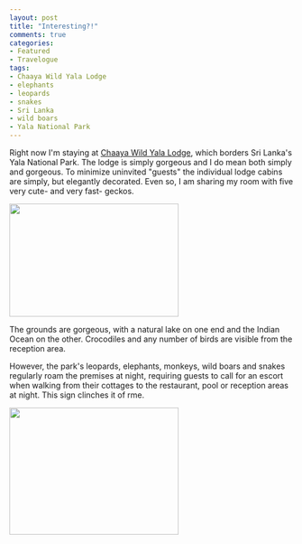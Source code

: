 ```yaml
---
layout: post
title: "Interesting?!"
comments: true
categories:
- Featured
- Travelogue
tags:
- Chaaya Wild Yala Lodge
- elephants
- leopards
- snakes
- Sri Lanka
- wild boars
- Yala National Park
---
```

Right now I'm staying at <a href="http://www.chaayahotels.com/chaayawild.htm">Chaaya Wild Yala Lodge</a>, which borders Sri Lanka's Yala National Park. The lodge is simply gorgeous and I do mean both simply and gorgeous. To minimize uninvited "guests" the individual lodge cabins are simply, but elegantly decorated. Even so, I am sharing my room with five very cute- and very fast- geckos.

<a href="http://blog.lesterpickerphoto.com/wp-content/uploads/2012/04/DSC_1315.jpg"><img class="size-medium wp-image-2072" title="DSC_1315" src="http://blog.lesterpickerphoto.com/wp-content/uploads/2012/04/DSC_1315-300x200.jpg" alt="" width="300" height="200" /></a>

The grounds are gorgeous, with a natural lake on one end and the Indian Ocean on the other. Crocodiles and any number of birds are visible from the reception area.

However, the park's leopards, elephants, monkeys, wild boars and snakes regularly roam the premises at night, requiring guests to call for an escort when walking from their cottages to the restaurant, pool or reception areas at night. This sign clinches it of rme.

<a href="http://blog.lesterpickerphoto.com/wp-content/uploads/2012/04/Chaaya-Wild-Yala-Lodge.jpg"><img class="alignnone size-medium wp-image-2073" title="Chaaya Wild Yala Lodge" src="http://blog.lesterpickerphoto.com/wp-content/uploads/2012/04/Chaaya-Wild-Yala-Lodge-300x225.jpg" alt="" width="300" height="225" /></a>